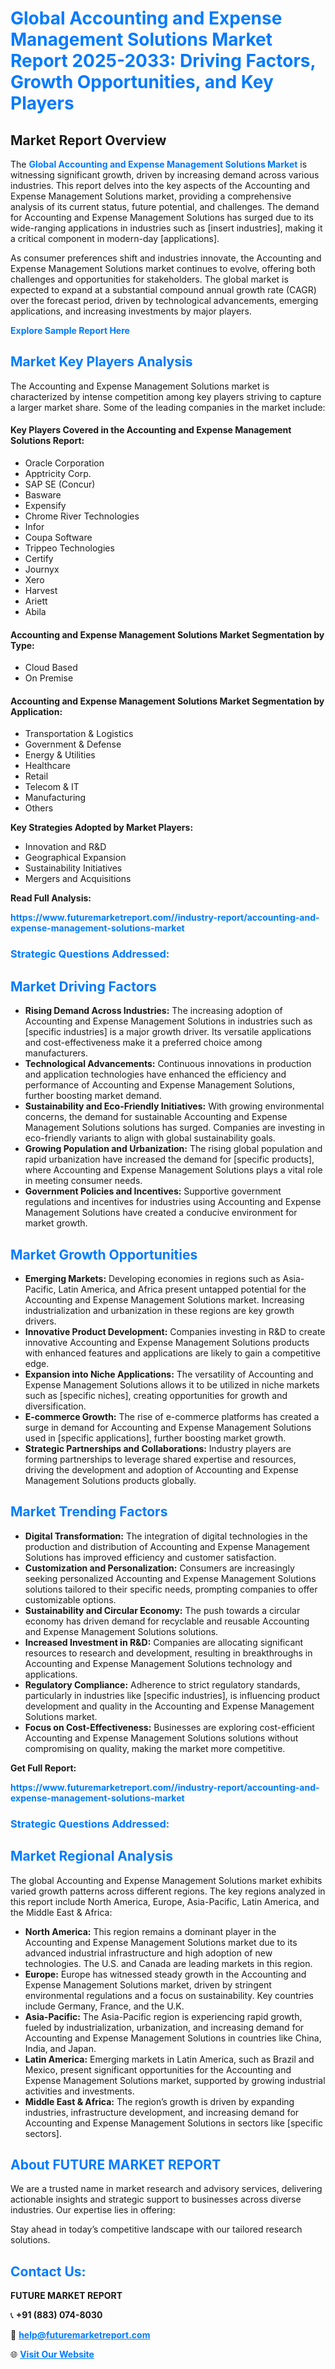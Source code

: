 <h1 style="color: #007BFF;">Global Accounting and Expense Management Solutions Market Report 2025-2033: Driving Factors, Growth Opportunities, and Key Players</h1>

<section id="overview">
<h2>Market Report Overview</h2>
<p>The <a href="https://www.futuremarketreport.com//industry-report/accounting-and-expense-management-solutions-market" style="color: #007BFF; text-decoration: none;"><strong>Global Accounting and Expense Management Solutions Market</strong></a> is witnessing significant growth, driven by increasing demand across various industries. This report delves into the key aspects of the Accounting and Expense Management Solutions market, providing a comprehensive analysis of its current status, future potential, and challenges. The demand for Accounting and Expense Management Solutions has surged due to its wide-ranging applications in industries such as [insert industries], making it a critical component in modern-day [applications].</p>
<p>As consumer preferences shift and industries innovate, the Accounting and Expense Management Solutions market continues to evolve, offering both challenges and opportunities for stakeholders. The global market is expected to expand at a substantial compound annual growth rate (CAGR) over the forecast period, driven by technological advancements, emerging applications, and increasing investments by major players.</p>
</section>

<section id="overview">
<p><a href="https://www.futuremarketreport.com//request-sample/reportId=47977" style="color: #007BFF; text-decoration: none;"><strong>Explore Sample Report Here</strong></a></p>
</section>

<section id="key-players">
<h2 style="color: #007BFF;">Market Key Players Analysis</h2>
<p>The Accounting and Expense Management Solutions market is characterized by intense competition among key players striving to capture a larger market share. Some of the leading companies in the market include:</p>
<h4>Key Players Covered in the Accounting and Expense Management Solutions Report:</h4>
<ul><li>Oracle Corporation</li><li>Apptricity Corp.</li><li>SAP SE (Concur)</li><li>Basware</li><li>Expensify</li><li>Chrome River Technologies</li><li>Infor</li><li>Coupa Software</li><li>Trippeo Technologies</li><li>Certify</li><li>Journyx</li><li>Xero</li><li>Harvest</li><li>Ariett</li><li>Abila</li></ul>
<h4>Accounting and Expense Management Solutions Market Segmentation by Type:</h4>
<ul><li>Cloud Based</li><li>On Premise</li></ul>

<h4>Accounting and Expense Management Solutions Market Segmentation by Application:</h4>
<ul><li>Transportation &amp; Logistics</li><li>Government &amp; Defense</li><li>Energy &amp; Utilities</li><li>Healthcare</li><li>Retail</li><li>Telecom &amp; IT</li><li>Manufacturing</li><li>Others</li></ul>
<p><strong>Key Strategies Adopted by Market Players:</strong></p>
<ul>
<li>Innovation and R&D</li>
<li>Geographical Expansion</li>
<li>Sustainability Initiatives</li>
<li>Mergers and Acquisitions</li>
</ul>
</section>

<section>
<p><strong>Read Full Analysis: </strong></p><a href="https://www.futuremarketreport.com//industry-report/accounting-and-expense-management-solutions-market" style="color: #007BFF; text-decoration: none;"><strong>https://www.futuremarketreport.com//industry-report/accounting-and-expense-management-solutions-market</strong></a>
<h3 style="color: #007BFF;">Strategic Questions Addressed:</h3>
</section>

<section id="driving-factors">
<h2 style="color: #007BFF;">Market Driving Factors</h2>
<ul>
<li><strong>Rising Demand Across Industries:</strong> The increasing adoption of Accounting and Expense Management Solutions in industries such as [specific industries] is a major growth driver. Its versatile applications and cost-effectiveness make it a preferred choice among manufacturers.</li>
<li><strong>Technological Advancements:</strong> Continuous innovations in production and application technologies have enhanced the efficiency and performance of Accounting and Expense Management Solutions, further boosting market demand.</li>
<li><strong>Sustainability and Eco-Friendly Initiatives:</strong> With growing environmental concerns, the demand for sustainable Accounting and Expense Management Solutions solutions has surged. Companies are investing in eco-friendly variants to align with global sustainability goals.</li>
<li><strong>Growing Population and Urbanization:</strong> The rising global population and rapid urbanization have increased the demand for [specific products], where Accounting and Expense Management Solutions plays a vital role in meeting consumer needs.</li>
<li><strong>Government Policies and Incentives:</strong> Supportive government regulations and incentives for industries using Accounting and Expense Management Solutions have created a conducive environment for market growth.</li>
</ul>
</section>

<section id="growth-opportunities">
<h2 style="color: #007BFF;">Market Growth Opportunities</h2>
<ul>
<li><strong>Emerging Markets:</strong> Developing economies in regions such as Asia-Pacific, Latin America, and Africa present untapped potential for the Accounting and Expense Management Solutions market. Increasing industrialization and urbanization in these regions are key growth drivers.</li>
<li><strong>Innovative Product Development:</strong> Companies investing in R&D to create innovative Accounting and Expense Management Solutions products with enhanced features and applications are likely to gain a competitive edge.</li>
<li><strong>Expansion into Niche Applications:</strong> The versatility of Accounting and Expense Management Solutions allows it to be utilized in niche markets such as [specific niches], creating opportunities for growth and diversification.</li>
<li><strong>E-commerce Growth:</strong> The rise of e-commerce platforms has created a surge in demand for Accounting and Expense Management Solutions used in [specific applications], further boosting market growth.</li>
<li><strong>Strategic Partnerships and Collaborations:</strong> Industry players are forming partnerships to leverage shared expertise and resources, driving the development and adoption of Accounting and Expense Management Solutions products globally.</li>
</ul>
</section>

<section id="trending-factors">
<h2 style="color: #007BFF;">Market Trending Factors</h2>
<ul>
<li><strong>Digital Transformation:</strong> The integration of digital technologies in the production and distribution of Accounting and Expense Management Solutions has improved efficiency and customer satisfaction.</li>
<li><strong>Customization and Personalization:</strong> Consumers are increasingly seeking personalized Accounting and Expense Management Solutions solutions tailored to their specific needs, prompting companies to offer customizable options.</li>
<li><strong>Sustainability and Circular Economy:</strong> The push towards a circular economy has driven demand for recyclable and reusable Accounting and Expense Management Solutions solutions.</li>
<li><strong>Increased Investment in R&D:</strong> Companies are allocating significant resources to research and development, resulting in breakthroughs in Accounting and Expense Management Solutions technology and applications.</li>
<li><strong>Regulatory Compliance:</strong> Adherence to strict regulatory standards, particularly in industries like [specific industries], is influencing product development and quality in the Accounting and Expense Management Solutions market.</li>
<li><strong>Focus on Cost-Effectiveness:</strong> Businesses are exploring cost-efficient Accounting and Expense Management Solutions solutions without compromising on quality, making the market more competitive.</li>
</ul>
</section>

<section>
<p><strong>Get Full Report: </strong></p><a href="https://www.futuremarketreport.com//industry-report/accounting-and-expense-management-solutions-market" style="color: #007BFF; text-decoration: none;"><strong>https://www.futuremarketreport.com//industry-report/accounting-and-expense-management-solutions-market</strong></a>
<h3 style="color: #007BFF;">Strategic Questions Addressed:</h3>
</section>


<section id="regional-analysis">
<h2 style="color: #007BFF;">Market Regional Analysis</h2>
<p>The global Accounting and Expense Management Solutions market exhibits varied growth patterns across different regions. The key regions analyzed in this report include North America, Europe, Asia-Pacific, Latin America, and the Middle East & Africa:</p>
<ul>
<li><strong>North America:</strong> This region remains a dominant player in the Accounting and Expense Management Solutions market due to its advanced industrial infrastructure and high adoption of new technologies. The U.S. and Canada are leading markets in this region.</li>
<li><strong>Europe:</strong> Europe has witnessed steady growth in the Accounting and Expense Management Solutions market, driven by stringent environmental regulations and a focus on sustainability. Key countries include Germany, France, and the U.K.</li>
<li><strong>Asia-Pacific:</strong> The Asia-Pacific region is experiencing rapid growth, fueled by industrialization, urbanization, and increasing demand for Accounting and Expense Management Solutions in countries like China, India, and Japan.</li>
<li><strong>Latin America:</strong> Emerging markets in Latin America, such as Brazil and Mexico, present significant opportunities for the Accounting and Expense Management Solutions market, supported by growing industrial activities and investments.</li>
<li><strong>Middle East & Africa:</strong> The region’s growth is driven by expanding industries, infrastructure development, and increasing demand for Accounting and Expense Management Solutions in sectors like [specific sectors].</li>
</ul>
</section>

<footer>
<h2 style="color: #007BFF;">About FUTURE MARKET REPORT</h2>
<p>We are a trusted name in market research and advisory services, delivering actionable insights and strategic support to businesses across diverse industries. Our expertise lies in offering:</p>

<p>Stay ahead in today’s competitive landscape with our tailored research solutions.</p>

<h2 style="color: #007BFF;">Contact Us:</h2>
<p><strong>FUTURE MARKET REPORT</strong></p>
<p>📞 <strong>+91 (883) 074-8030</strong></p>
<p>📧 <strong><a href="mailto:help@futuremarketreport.com" style="color: #007BFF;">help@futuremarketreport.com</a></strong></p>
<p>🌐 <strong><a href="https://www.futuremarketreport.com/" style="color: #007BFF;">Visit Our Website</a></strong></p>
</footer>